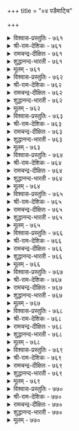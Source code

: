 +++
title = "०४ पडैमाट्चि"

+++

<details><summary>विश्वास-प्रस्तुतिः - ७६१</summary>

उऱुप्पमैन्दु ऊऱञ्जा वॆल्बडै वेन्दन्  
वॆऱुक्कैयुळ् ऎल्लाम् तलै।       ७६१
</details>

<details><summary>श्री-राम-देशिकः - ७६१</summary>

अधिकारः ७७. सैन्यप्रयोजनम्  
चतुरङ्गसमायुक्तं मृतिभीतिविवर्जितम् ।  
सैन्यं जयप्रदं राज्ञामुत्तं भाग्यमुच्यते ॥ ७६१॥
</details>

<details><summary>रामचन्द्र-दीक्षितः - ७६१</summary>

761\. uṟuppu amaintu, ūṟu añcā, vel paṭai-vēntaṉ  
veṟukkaiyuḷ ellām talai.

761\. A well-equipped and fearlessly conquering army is the foremost wealth of a king.  
</details>

<details><summary>शुद्धानन्द-भारती - ७६१</summary>

1\. உறுப்பமைந்து ஊறஞ்சா வெல்படை வேந்தன்  
வெறுக்கையு ளெல்லாம் தலை  
The daring well-armed winning force  
Is king's treasure and main resource.        761  
</details>

<details><summary>मूलम् - ७६१</summary>

उऱुप्पमैन्दु ऊऱञ्जा वॆल्बडै वेन्दन्  
वॆऱुक्कैयुळ् ऎल्लाम् तलै।       ७६१
</details>

<details><summary>विश्वास-प्रस्तुतिः - ७६२</summary>

उलैविडत्तु ऊऱञ्जा वन्गण् तॊलैविडत्तुत्  
तॊल्बडैक् कल्लाल् अरिदु।       ७६२
</details>

<details><summary>श्री-राम-देशिकः - ७६२</summary>

विपत्काले स्वयं शीर्णं भृत्वापि धृतिमत्तया ।  
स्थातुं शक्नोति तत् सैन्यं यन्मूलबलसंज्ञितम् ॥ ७६२॥
</details>

<details><summary>रामचन्द्र-दीक्षितः - ७६२</summary>

762\. ulaivu iṭattu ūṟu añcā vaṉkaṇ, tolaivu iṭattu,  
tol paṭaikku allāl, aritu.

762\. The heroic valour of rallying round the king even in adversity is peculiar to hereditary force, and not to others.  
</details>

<details><summary>शुद्धानन्द-भारती - ७६२</summary>

2\. உலைவிடத்து ஊறஞ்சா வன்கண் தொலைவிடத்துத்  
தொல்படைக் கல்லால் அரிது  
Through shots and wounds brave heroes hold  
Quailing not in fall, the field.        762  
</details>

<details><summary>मूलम् - ७६२</summary>

उलैविडत्तु ऊऱञ्जा वन्गण् तॊलैविडत्तुत्  
तॊल्बडैक् कल्लाल् अरिदु।       ७६२
</details>

<details><summary>विश्वास-प्रस्तुतिः - ७६३</summary>

ऒलित्तक्काल् ऎन्नाम् उवरि ऎलिप्पगै  
नागम् उयिर्प्पक् कॆडुम्।       ७६३
</details>

<details><summary>श्री-राम-देशिकः - ७६३</summary>

मृषका मिलिताः शब्दं कुर्वन्तु भुजगान्तिके ।  
वृथा तद् भुजगोच्छवासस्पर्शान्नश्यन्ति ते क्षणात् ॥ ७६३॥
</details>

<details><summary>रामचन्द्र-दीक्षितः - ७६३</summary>

763\. olittakkāl eṉ ām, uvari elippakai?  
nākam uyirppa, keṭum.

763\. The hiss of a cobra stills for ever an army of rats as vast as the ocean.  
</details>

<details><summary>शुद्धानन्द-भारती - ७६३</summary>

3\. ஒலித்தக்கால் என்னாம் உவரி எலிப்பகை  
நாகம் உயிர்ப்பக் கெடும்  
Sea-like ratfoes roar ... What if?  
They perish at a cobra's whiff.        763  
</details>

<details><summary>मूलम् - ७६३</summary>

ऒलित्तक्काल् ऎन्नाम् उवरि ऎलिप्पगै  
नागम् उयिर्प्पक् कॆडुम्।       ७६३
</details>

<details><summary>विश्वास-प्रस्तुतिः - ७६४</summary>

अऴिविण्ड्रि अऱैबोगा तागि वऴिवन्द  
वन्ग णदुवे पडै।       ७६४
</details>

<details><summary>श्री-राम-देशिकः - ७६४</summary>

अप्रधर्ष्या परैर्नैव शक्या वञ्चयितुं परैः ।  
परम्परागता धैर्ययुता सेनेति कथ्यते ॥ ७६४॥
</details>

<details><summary>रामचन्द्र-दीक्षितः - ७६४</summary>

764\. aḻivu iṉṟu, aṟaipōkātu āki, vaḻivanta  
vaṉkaṇatuvē-paṭai.

764\. It is a heroic force that is hereditary, undiminished in powers and not undermined by the enemy.  
</details>

<details><summary>शुद्धानन्द-भारती - ७६४</summary>

4\. அழிவின்று அறைபோகா தாகி வழிவந்த  
வன்க ணதுவே படை.  
The army guards its genial flame  
Not crushed, routed nor marred in name.        764  
</details>

<details><summary>मूलम् - ७६४</summary>

अऴिविण्ड्रि अऱैबोगा तागि वऴिवन्द  
वन्ग णदुवे पडै।       ७६४
</details>

<details><summary>विश्वास-प्रस्तुतिः - ७६५</summary>

कूट्रुडण्ड्रु मेल्वरिनुम् कूडि ऎदिर्निऱ्कुम्  
आट्र लदुवे पडै।       ७६५
</details>

<details><summary>श्री-राम-देशिकः - ७६५</summary>

युद्धं करोतु कुपितः स्वयमागत्य चान्तकः ।  
स्थातुं धैर्येण तस्याग्रे या शक्ता सैव वाहिनी ॥ ७६५॥
</details>

<details><summary>रामचन्द्र-दीक्षितः - ७६५</summary>

765\. kūṟṟu uṭaṉṟu mēlvariṉum, kūṭi, etir niṟkum  
āṟṟalatuvē-paṭai.

765\. A valiant army faces courageously the advancing foe even when led by the God of Death.  
</details>

<details><summary>शुद्धानन्द-भारती - ७६५</summary>

5\. கூற்றுடன்று மேல்வரினும் கூடி எதிர்நிற்கும்  
ஆற்ற லதுவே படை.  
The real army with rallied force  
Resists even Death-God fierce.        765  
</details>

<details><summary>मूलम् - ७६५</summary>

कूट्रुडण्ड्रु मेल्वरिनुम् कूडि ऎदिर्निऱ्कुम्  
आट्र लदुवे पडै।       ७६५
</details>

<details><summary>विश्वास-प्रस्तुतिः - ७६६</summary>

मऱमानम् माण्ड वऴिच्चॆलवु तेट्रम्  
ऎननान्गे एमम् पडैक्कु।       ७६६
</details>

<details><summary>श्री-राम-देशिकः - ७६६</summary>

वीर्यं मानं तथा पूर्ववीराणां मार्गगामिता ।  
राजविश्वसपात्रत्वं चत्वारः सैन्यगा गुणाः ॥ ७६६॥
</details>

<details><summary>रामचन्द्र-दीक्षितः - ७६६</summary>

766\. maṟam, māṉam, māṇṭa vaḻic celavu, tēṟṟam,  
eṉa nāṉkē ēmam, paṭaikku.

766\. Heroism, honour, tried policy and fidelity to the king, these four are an army’s shelter.  
</details>

<details><summary>शुद्धानन्द-भारती - ७६६</summary>

6\. மறமானம் மாண்ட வழிச்செலவு தேற்றம்  
எனநான்கே ஏமம் படைக்கு.  
Manly army has merits four:-  
Stately-march, faith, honour, valour.        766  
</details>

<details><summary>मूलम् - ७६६</summary>

मऱमानम् माण्ड वऴिच्चॆलवु तेट्रम्  
ऎननान्गे एमम् पडैक्कु।       ७६६
</details>

<details><summary>विश्वास-प्रस्तुतिः - ७६७</summary>

तार्दाङ्गिच् चॆल्वदु तानै तलैवन्द  
पोर्दाङ्गुम् तन्मै अऱिन्दु।       ७६७
</details>

<details><summary>श्री-राम-देशिकः - ७६७</summary>

प्राप्तारिवारणोपायं बुद्ध्वा व्युहं विद्याय च ।  
रिपुसैन्यविनाशाय प्रस्थानं सैन्यलक्षणम् ॥ ७६७॥
</details>

<details><summary>रामचन्द्र-दीक्षितः - ७६७</summary>

767\. tār tāṅkic celvatu tāṉai-talaivanta  
pōr tāṅkum taṉmai aṟintu.

767\. That alone is an army which understands the enemy’s tactics, and fearlessly advances.  
</details>

<details><summary>शुद्धानन्द-भारती - ७६७</summary>

7\. தார்தாங்கிச் செல்வது தானை தலைவந்த  
போர்தாங்கும் தன்மை அறிந்து.  
Army sets on to face the foes  
Knowing how the trend of war goes.        767  
</details>

<details><summary>मूलम् - ७६७</summary>

तार्दाङ्गिच् चॆल्वदु तानै तलैवन्द  
पोर्दाङ्गुम् तन्मै अऱिन्दु।       ७६७
</details>

<details><summary>विश्वास-प्रस्तुतिः - ७६८</summary>

अडल्दगैयुम् आट्रलुम् इल्लॆनिनुम् तानै  
पडैत्तगैयाल् पाडु पॆऱुम्।       ७६८
</details>

<details><summary>श्री-राम-देशिकः - ७६८</summary>

पराभिघातसहनं युद्धकर्मप्रवीणता ।  
अभयं मास्तु वा व्यूहमात्रात् सेना वरा भवेत् ॥ ७६८॥
</details>

<details><summary>रामचन्द्र-दीक्षितः - ७६८</summary>

768\. aṭaltakaiyum, āṟṟalum, il eṉiṉum, tāṉai  
paṭait takaiyāṉ pāṭu peṟum.

768\. An army by mere show can achieve distinction though it may lack bold advance or even self-protection.  
</details>

<details><summary>शुद्धानन्द-भारती - ७६८</summary>

8\. அடற்றகையும் ஆற்றலும் இல்லெனினும் தானை  
படைத்தகையால் பாடு பெறும்.  
Army gains force by grand array  
Lacking in stay or dash in fray.        768  
</details>

<details><summary>मूलम् - ७६८</summary>

अडल्दगैयुम् आट्रलुम् इल्लॆनिनुम् तानै  
पडैत्तगैयाल् पाडु पॆऱुम्।       ७६८
</details>

<details><summary>विश्वास-प्रस्तुतिः - ७६९</summary>

सिऱुमैयुम् सॆल्लात् तुनियुम् वऱुमैयुम्  
इल्लायिन् वॆल्लुम् पडै।       ७६९
</details>

<details><summary>श्री-राम-देशिकः - ७६९</summary>

यजमानेष्वविश्वासो दारिद्र्यमधिकं तथा ।  
द्वयं न स्याद्यादि तदा स्वल्पा सेनापि जेष्यति ॥ ७६९॥
</details>

<details><summary>रामचन्द्र-दीक्षितः - ७६९</summary>

769\. ciṟumaiyum, cellāt tuṉiyum, vaṟumaiyum,  
illāyiṉ vellum, paṭai.

769\. It is a winning army which has neither littleness, nor irremovable bitterness and poverty.  
</details>

<details><summary>शुद्धानन्द-भारती - ७६९</summary>

9\. சிறுமையும் செல்லாத் துனியும் வறுமையும்  
இல்லாயின் வெல்லும் படை.  
Army shall win if it is free  
From weakness, aversion, poverty.        769  
</details>

<details><summary>मूलम् - ७६९</summary>

सिऱुमैयुम् सॆल्लात् तुनियुम् वऱुमैयुम्  
इल्लायिन् वॆल्लुम् पडै।       ७६९
</details>

<details><summary>विश्वास-प्रस्तुतिः - ७७०</summary>

निलैमक्कळ् साल उडैत्तॆनिनुम् तानै  
तलैमक्कळ् इल्वऴि इल्।       ७७०
</details>

<details><summary>श्री-राम-देशिकः - ७७०</summary>

चिरानुभवशीलैश्च वीरैर्युक्तापि वाहिनी ।  
सेनापतिविहीना सा महिमानं न विन्दते ॥ ७७०॥
</details>

<details><summary>रामचन्द्र-दीक्षितः - ७७०</summary>

770\. nilai makkaḷ cāla uṭaittueṉiṉum, tāṉai  
talaimakkaḷ ilvaḻi il.

770\. Of what avail is the army of heroic warriors if there be no general to guide them?  
</details>

<details><summary>शुद्धानन्द-भारती - ७७०</summary>

10\. நிலைமக்கள் சால உடைத்தெனினும் தானை  
தலைமக்கள் இல்வழி இல்.  
With troops in large numbers on rolls  
Army can't march missing gen'rals.        770  
</details>

<details><summary>मूलम् - ७७०</summary>

निलैमक्कळ् साल उडैत्तॆनिनुम् तानै  
तलैमक्कळ् इल्वऴि इल्।       ७७०
</details>
